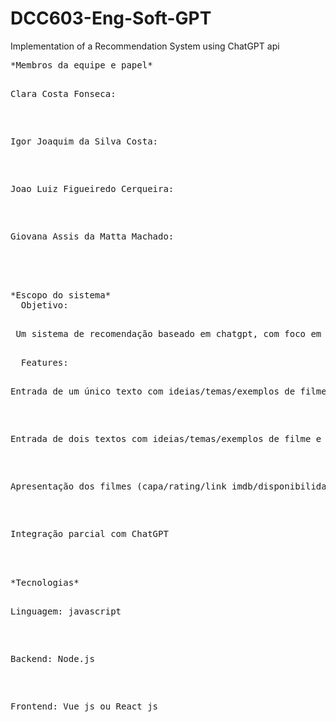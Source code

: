 # DCC603-Eng-Soft-GPT
Implementation of a Recommendation System using ChatGPT api
<pre>
*Membros da equipe e papel*
  <p>Clara Costa Fonseca:</p>
  <p>Igor Joaquim da Silva Costa:</p>
  <p>Joao Luiz Figueiredo Cerqueira:</p>
  <p>Giovana Assis da Matta Machado:</p>

<br>
*Escopo do sistema*
  Objetivo: 
   <p> Um sistema de recomendação baseado em chatgpt, com foco em filmes. O usuário apresenta um ou dois textos relatando qual tipo de filme ele quer assistir e o sistema retorna uma lista de recomendações.</p>
  Features: 
    <p>Entrada de um único texto com ideias/temas/exemplos de filme e geração automática de recomendação.</p>
    <p>Entrada de dois textos com ideias/temas/exemplos de filme e recomendação de filmes que concordam com os dois textos.</p>
    <p>Apresentação dos filmes (capa/rating/link imdb/disponibilidade em streaming) focada em UX</p>
    <p>Integração parcial com ChatGPT</p>
<br>
*Tecnologias*
  <p>Linguagem: javascript</p>
  <p>Backend: Node.js</p>
  <p>Frontend: Vue js ou React js</p>
</pre>

